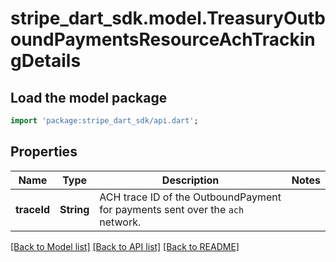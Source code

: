 # stripe_dart_sdk.model.TreasuryOutboundPaymentsResourceAchTrackingDetails

## Load the model package
```dart
import 'package:stripe_dart_sdk/api.dart';
```

## Properties
Name | Type | Description | Notes
------------ | ------------- | ------------- | -------------
**traceId** | **String** | ACH trace ID of the OutboundPayment for payments sent over the `ach` network. | 

[[Back to Model list]](../README.md#documentation-for-models) [[Back to API list]](../README.md#documentation-for-api-endpoints) [[Back to README]](../README.md)


